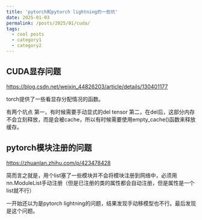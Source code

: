 ```yaml
---
title: 'pytorch和pytorch lightning的一些坑'
date: 2025-01-03
permalink: /posts/2025/01/cuda/
tags:
  - cool posts
  - category1
  - category2
---
```


## CUDA显存问题
https://blog.csdn.net/weixin_44826203/article/details/130401177

torch提供了一些看显存分配情况的函数。

有两个坑点
第一，有时候需要手动显式的del tensor
第二，在del后，这部分内存不会立刻释放，而是会被cache，所以有时候需要使用empty_cache()函数来释放缓存。

## pytorch模块注册的问题
https://zhuanlan.zhihu.com/p/423478428

简而言之就是，用个list塞了一些模块并不会将模块注册到网络中，必须用nn.ModuleList手动注册（但是已注册的类的属性都会自动注册，但是属性是一个list就不行）

一开始还以为是pytorch lightning的问题，结果发现手动移模型也不行。最后发现是这个问题。
